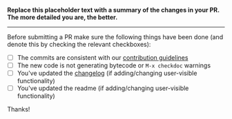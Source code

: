 **Replace this placeholder text with a summary of the changes in your PR.
The more detailed you are, the better.**

-----------------

Before submitting a PR make sure the following things have been done (and denote this
by checking the relevant checkboxes):

- [ ] The commits are consistent with our [contribution guidelines](../blob/master/CONTRIBUTING.md)
- [ ] The new code is not generating bytecode or `M-x checkdoc` warnings
- [ ] You've updated the [changelog](../blob/master/CHANGELOG.md) (if adding/changing user-visible functionality)
- [ ] You've updated the readme (if adding/changing user-visible functionality)

Thanks!
